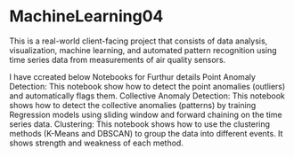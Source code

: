 # MachineLearning04

This is a real-world client-facing project that consists of data analysis, visualization, machine learning, and automated pattern recognition using time series data from measurements of air quality sensors.

I have ccreated below Notebooks for Furthur details
Point Anomaly Detection: This notebook show how to detect the point anomalies (outliers) and automatically flags them.
Collective Anomaly Detection: This notebook shows how to detect the collective anomalies (patterns) by training Regression models using sliding window and forward chaining on the time series data.
Clustering: This notebook shows how to use the clustering methods (K-Means and DBSCAN) to group the data into different events. It shows strength and weakness of each method.
